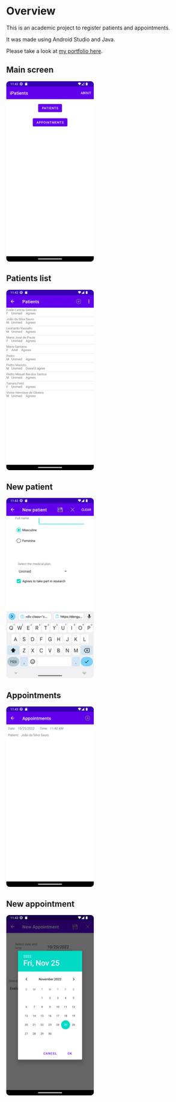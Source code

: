 # Overview

This is an academic project to register patients and appointments.

It was made using Android Studio and Java.

Please take a look at <a href="https://parseiro.github.io/portfolio/dist">my portfolio here</a>.

<h2>Main screen</h2>
<img src="img/1main.png" style="max-height:480px;" alt="Main screen">
<h2>Patients list</h2>
<img src="img/2patients.png" style="max-height:480px;" alt="Patient list">
<h2>New patient</h2>
<img src="img/5newPatient.png" style="max-height:480px;" alt="Patient list">
<h2>Appointments</h2>
<img src="img/3appointments.png" style="max-height:480px;" alt="Appointments list">
<h2>New appointment</h2>
<img src="img/4newAppointment.png" style="max-height:480px;" alt="New appointment">
